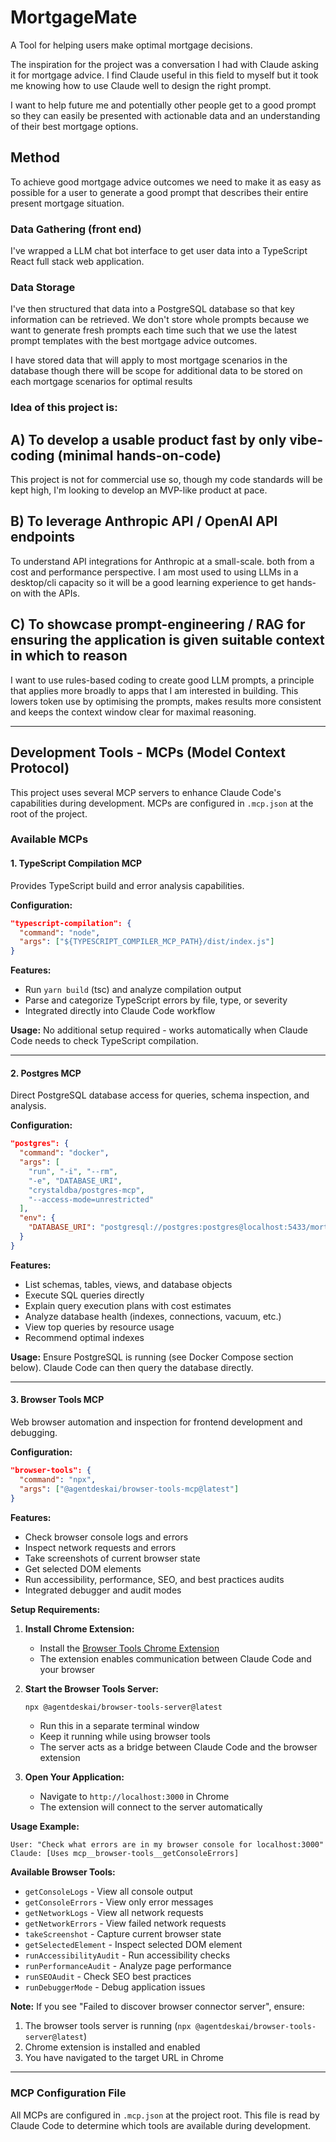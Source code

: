 # MortgageMate

A Tool for helping users make optimal mortgage decisions.

The inspiration for the project was a conversation I had with Claude asking it for mortgage advice. I find Claude useful in this field to myself but it took me knowing how to use Claude well to design the right prompt.

I want to help future me and potentially other people get to a good prompt so they can easily be presented with actionable data and an understanding of their best mortgage options.

## Method

To achieve good mortgage advice outcomes we need to make it as easy as possible for a user to generate a good prompt that describes their entire present mortgage situation.

### Data Gathering (front end)

I've wrapped a LLM chat bot interface to get user data into a TypeScript React full stack web application.

### Data Storage

I've then structured that data into a PostgreSQL database so that key information can be retrieved. We don't store whole prompts because we want to generate fresh prompts each time such that we use the latest prompt templates with the best mortgage advice outcomes.

I have stored data that will apply to most mortgage scenarios in the database though there will be scope for additional data to be stored on each mortgage scenarios for optimal results

### Idea of this project is:

## A) To develop a usable product fast by only vibe-coding (minimal hands-on-code)

This project is not for commercial use so, though my code standards will be kept high, I'm looking to develop an MVP-like product at pace.

## B) To leverage Anthropic API / OpenAI API endpoints

To understand API integrations for Anthropic at a small-scale. both from a cost and performance perspective. I am most used to using LLMs in a desktop/cli capacity so it will be a good learning experience to get hands-on with the APIs.

## C) To showcase prompt-engineering / RAG for ensuring the application is given suitable context in which to reason

I want to use rules-based coding to create good LLM prompts, a principle that applies more broadly to apps that I am interested in building. This lowers token use by optimising the prompts, makes results more consistent and keeps the context window clear for maximal reasoning.

---

## Development Tools - MCPs (Model Context Protocol)

This project uses several MCP servers to enhance Claude Code's capabilities during development. MCPs are configured in `.mcp.json` at the root of the project.

### Available MCPs

#### 1. **TypeScript Compilation MCP**
Provides TypeScript build and error analysis capabilities.

**Configuration:**
```json
"typescript-compilation": {
  "command": "node",
  "args": ["${TYPESCRIPT_COMPILER_MCP_PATH}/dist/index.js"]
}
```

**Features:**
- Run `yarn build` (tsc) and analyze compilation output
- Parse and categorize TypeScript errors by file, type, or severity
- Integrated directly into Claude Code workflow

**Usage:**
No additional setup required - works automatically when Claude Code needs to check TypeScript compilation.

---

#### 2. **Postgres MCP**
Direct PostgreSQL database access for queries, schema inspection, and analysis.

**Configuration:**
```json
"postgres": {
  "command": "docker",
  "args": [
    "run", "-i", "--rm",
    "-e", "DATABASE_URI",
    "crystaldba/postgres-mcp",
    "--access-mode=unrestricted"
  ],
  "env": {
    "DATABASE_URI": "postgresql://postgres:postgres@localhost:5433/mortgagemate_dev"
  }
}
```

**Features:**
- List schemas, tables, views, and database objects
- Execute SQL queries directly
- Explain query execution plans with cost estimates
- Analyze database health (indexes, connections, vacuum, etc.)
- View top queries by resource usage
- Recommend optimal indexes

**Usage:**
Ensure PostgreSQL is running (see Docker Compose section below). Claude Code can then query the database directly.

---

#### 3. **Browser Tools MCP**
Web browser automation and inspection for frontend development and debugging.

**Configuration:**
```json
"browser-tools": {
  "command": "npx",
  "args": ["@agentdeskai/browser-tools-mcp@latest"]
}
```

**Features:**
- Check browser console logs and errors
- Inspect network requests and errors
- Take screenshots of current browser state
- Get selected DOM elements
- Run accessibility, performance, SEO, and best practices audits
- Integrated debugger and audit modes

**Setup Requirements:**
1. **Install Chrome Extension:**
   - Install the [Browser Tools Chrome Extension](https://chromewebstore.google.com/detail/browser-tools/hmcgaeofkodnnfkkipdjkeenmopnnjpe)
   - The extension enables communication between Claude Code and your browser

2. **Start the Browser Tools Server:**
   ```bash
   npx @agentdeskai/browser-tools-server@latest
   ```
   - Run this in a separate terminal window
   - Keep it running while using browser tools
   - The server acts as a bridge between Claude Code and the browser extension

3. **Open Your Application:**
   - Navigate to `http://localhost:3000` in Chrome
   - The extension will connect to the server automatically

**Usage Example:**
```
User: "Check what errors are in my browser console for localhost:3000"
Claude: [Uses mcp__browser-tools__getConsoleErrors]
```

**Available Browser Tools:**
- `getConsoleLogs` - View all console output
- `getConsoleErrors` - View only error messages
- `getNetworkLogs` - View all network requests
- `getNetworkErrors` - View failed network requests
- `takeScreenshot` - Capture current browser state
- `getSelectedElement` - Inspect selected DOM element
- `runAccessibilityAudit` - Run accessibility checks
- `runPerformanceAudit` - Analyze page performance
- `runSEOAudit` - Check SEO best practices
- `runDebuggerMode` - Debug application issues

**Note:** If you see "Failed to discover browser connector server", ensure:
1. The browser tools server is running (`npx @agentdeskai/browser-tools-server@latest`)
2. Chrome extension is installed and enabled
3. You have navigated to the target URL in Chrome

---

### MCP Configuration File

All MCPs are configured in `.mcp.json` at the project root. This file is read by Claude Code to determine which tools are available during development.
